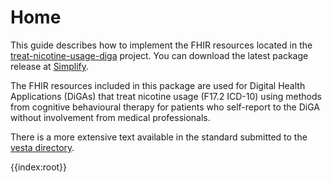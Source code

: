 # Home

This guide describes how to implement the FHIR resources located in the [treat-nicotine-usage-diga](https://simplifier.net/treat-nicotine-usage-diga/) project. You can download the latest package release at [Simplify](https://simplifier.net/treat-nicotine-usage-diga/~packages).

The FHIR resources included in this package are used for Digital Health Applications (DiGAs) that treat nicotine usage (F17.2 ICD-10) using methods from cognitive behavioural therapy for patients who self-report to the DiGA without involvement from medical professionals.

There is a more extensive text available in the standard submitted to the [vesta directory](https://github.com/alex-therapeutics/fhir-diga-nicotine-addiction/releases/download/standard-1.0/standard.pdf).

{{index:root}}
